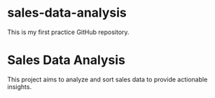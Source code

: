 # sales-data-analysis
This is my first practice GitHub repository.

# Sales Data Analysis
This project aims to analyze and sort sales data to provide actionable insights.
